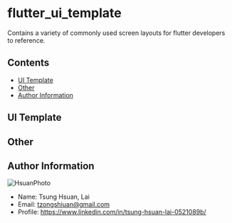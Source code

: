 # flutter_ui_template
Contains a variety of commonly used screen layouts for flutter developers to reference.

## Contents

- [UI Template](#UI%20Template)
- [Other](#Other)
- [Author Information](#AuthoInformation)

## UI Template

## Other

## Author Information
![HsuanPhoto](https://i.imgur.com/T50aHcd.jpg)

+ Name: Tsung Hsuan, Lai
+ Email: tzongshiuan@gmail.com
+ Profile: https://www.linkedin.com/in/tsung-hsuan-lai-0521089b/